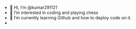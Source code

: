 - 👋 Hi, I’m @kumar291121
- 👀 I’m interested in coding and playing chess
- 🌱 I’m currently learning Github and how to deploy code on it.
- 
<!---
kumar291121/kumar291121 is a ✨ special ✨ repository because its `README.md` (this file) appears on your GitHub profile.
You can click the Preview link to take a look at your changes.
--->
